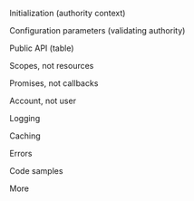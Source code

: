 Initialization
(authority context)

Configuration parameters
(validating authority)

Public API
(table)

Scopes, not resources

Promises, not callbacks

Account, not user

Logging

Caching

Errors

Code samples

More
